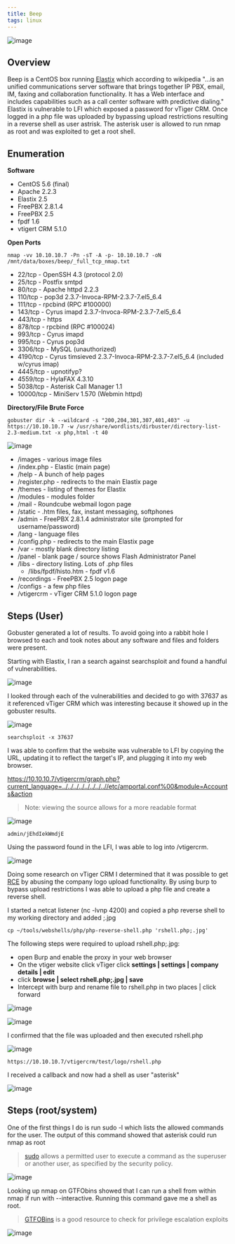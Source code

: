 ```yaml
---
title: Beep
tags: linux
---
```


![image](assets/79369615-3f3e9080-7f1f-11ea-998c-bb9c44346f31.png)

## Overview

Beep is a CentOS box running [Elastix](https://www.elastix.org/) which according to wikipedia "...is an unified communications server software that brings together IP PBX, email, IM, faxing and collaboration functionality. It has a Web interface and includes capabilities such as a call center software with predictive dialing." Elastix is vulnerable to LFI which exposed a password for vTiger CRM. Once logged in a php file was uploaded by bypassing upload restrictions resulting in a reverse shell as user astrisk. The asterisk user is allowed to run nmap as root and was exploited to get a root shell.

## Enumeration

**Software**

* CentOS 5.6 (final)
* Apache 2.2.3
* Elastix 2.5
* FreePBX 2.8.1.4 
* FreePBX 2.5
* fpdf 1.6
* vtigert CRM 5.1.0

**Open Ports**

```
nmap -vv 10.10.10.7 -Pn -sT -A -p- 10.10.10.7 -oN /mnt/data/boxes/beep/_full_tcp_nmap.txt
```

* 22/tcp - OpenSSH 4.3 (protocol 2.0)                                                                                                         
* 25/tcp - Postfix smtpd                                                                                                                      
* 80/tcp - Apache httpd 2.2.3                                                                                                                 
* 110/tcp - pop3d 2.3.7-Invoca-RPM-2.3.7-7.el5_6.4                                                                                       
* 111/tcp - rpcbind (RPC #100000)                                                                                                                    
* 143/tcp - Cyrus imapd 2.3.7-Invoca-RPM-2.3.7-7.el5_6.4                
* 443/tcp - https
* 878/tcp - rpcbind (RPC #100024)                                                                                                                    
* 993/tcp - Cyrus imapd                                                                                                                        
* 995/tcp - Cyrus pop3d
* 3306/tcp - MySQL (unauthorized)
* 4190/tcp - Cyrus timsieved 2.3.7-Invoca-RPM-2.3.7-7.el5_6.4 (included w/cyrus imap)
* 4445/tcp - upnotifyp?
* 4559/tcp - HylaFAX 4.3.10
* 5038/tcp - Asterisk Call Manager 1.1
* 10000/tcp - MiniServ 1.570 (Webmin httpd)

**Directory/File Brute Force**

```
gobuster dir -k --wildcard -s "200,204,301,307,401,403" -u https://10.10.10.7 -w /usr/share/wordlists/dirbuster/directory-list-2.3-medium.txt -x php,html -t 40
```

![image](assets/79673486-2eed1680-81a8-11ea-88a2-93e87948f368.png)

* /images - various image files
* /index.php - Elastic (main page)
* /help - A bunch of help pages 
* /register.php - redirects to the main Elastix page
* /themes - listing of themes for Elastix
* /modules - modules folder 
* /mail - Roundcube webmail logon page
* /static - .htm files, fax, instant messaging, softphones
* /admin - FreePBX 2.8.1.4 administrator site (prompted for username/password)
* /lang - language files
* /config.php - redirects to the main Elastix page
* /var - mostly blank directory listing
* /panel - blank page / source shows Flash Administrator Panel 
* /libs - directory listing. Lots of .php files
  * /libs/fpdf/histo.htm - fpdf v1.6
* /recordings - FreePBX 2.5 logon page
* /configs - a few php files
* /vtigercrm - vTiger CRM 5.1.0 logon page


## Steps (User)

Gobuster generated a lot of results. To avoid going into a rabbit hole I browsed to each and took notes about any software and files and folders were present.

Starting with Elastix, I ran a search against searchsploit and found a handful of vulnerabilities. 

![image](assets/80032945-ec824d00-84b9-11ea-8694-7a3578e30497.png)

I looked through each of the vulnerabilities and decided to go with 37637 as it referenced vTiger CRM which was interesting because it showed up in the gobuster results.

![image](assets/80033048-15a2dd80-84ba-11ea-8e13-655c3ac88762.png)

```
searchsploit -x 37637
```

I was able to confirm that the website was vulnerable to LFI by copying the URL, updating it to reflect the target's IP, and plugging it into my web browser. 

https://10.10.10.7/vtigercrm/graph.php?current_language=../../../../../../../..//etc/amportal.conf%00&module=Accounts&action

> Note: viewing the source allows for a more readable format

![image](assets/79900883-f1bd9a00-83dc-11ea-9cd1-b836d2916206.png)

```
admin/jEhdIekWmdjE
```

Using the password found in the LFI, I was able to log into /vtigercrm.

![image](assets/79901114-52e56d80-83dd-11ea-9289-f59ebf5de554.png)

Doing some research on vTiger CRM I determined that it was possible to get [RCE](https://www.rapid7.com/db/modules/exploit/multi/http/vtiger_logo_upload_exec) by abusing the company logo upload functionality. By using burp to bypass upload restrictions I was able to upload a php file and create a reverse shell. 

I started a netcat listener (nc -lvnp 4200) and copied a php reverse shell to my working directory and added ;.jpg

```
cp ~/tools/webshells/php/php-reverse-shell.php 'rshell.php;.jpg' 
```

The following steps were required to upload rshell.php;.jpg:

* open Burp and enable the proxy in your web browser
* On the vtiger website click vTiger click **settings | settings | company details | edit**
* click **browse | select rshell.php;.jpg | save**
* Intercept with burp and rename file to rshell.php in two places | click forward

![image](assets/80013493-f77ab480-849c-11ea-8604-b88f84fad274.png)

![image](assets/80016566-47f41100-84a1-11ea-9a61-c93ccd4ebce7.png)

I confirmed that the file was uploaded and then executed rshell.php

![image](assets/80034331-3f5d0400-84bc-11ea-862e-5e034d1e7b5a.png)

```
https://10.10.10.7/vtigercrm/test/logo/rshell.php
```

I received a callback and now had a shell as user "asterisk"

![image](assets/80016639-60fcc200-84a1-11ea-91aa-583b1ff6a154.png)

## Steps (root/system)

One of the first things I do is run sudo -l which lists the allowed commands for the user. The output of this command showed that asterisk could run nmap as root

> [sudo](https://linux.die.net/man/8/sudo) allows a permitted user to execute a command as the superuser or another user, as specified by the security policy.

![image](assets/80014707-abc90a80-849e-11ea-8656-438f861e34f7.png)

Looking up nmap on GTFObins showed that I can run a shell from within nmap if run with --interactive. Running this command gave me a shell as root.

> [GTFOBins](https://gtfobins.github.io) is a good resource to check for privilege escalation exploits

![image](assets/80014853-e8950180-849e-11ea-89e7-6459ef362037.png)


